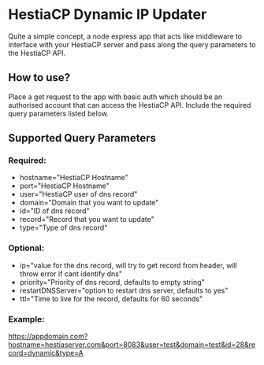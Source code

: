 # HestiaCP Dynamic IP Updater

Quite a simple concept, a node express app that acts like middleware to interface with your HestiaCP server and pass along the query parameters to the HestiaCP API.

## How to use?

Place a get request to the app with basic auth which should be an authorised account that can access the HestiaCP API. Include the required query parameters listed below.

## Supported Query Parameters

### Required:

- hostname="HestiaCP Hostname"
- port="HestiaCP Hostname"
- user="HestiaCP user of dns record"
- domain="Domain that you want to update"
- id="ID of dns record"
- record="Record that you want to update"
- type="Type of dns record"

### Optional:

- ip="value for the dns record, will try to get record from header, will throw error if cant identify dns"
- priority="Priority of dns record, defaults to empty string"
- restartDNSServer="option to restart dns server, defaults to yes"
- ttl="Time to live for the record, defaults for 60 seconds"

### Example: 
https://appdomain.com?hostname=hestiaserver.com&port=8083&user=test&domain=test&id=28&record=dynamic&type=A
